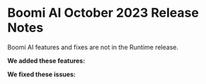 #  Boomi AI October 2023 Release Notes

<head>
  <meta name="guidename" content="Release Notes"/>
  <meta name="context" content="GUID-"/>
</head>

Boomi AI features and fixes are not in the Runtime release.

**We added these features:**




**We fixed these issues:**


